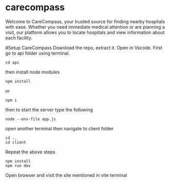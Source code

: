 # carecompass
 Welcome to CareCompass, your trusted source for finding nearby hospitals with ease. Whether you need immediate medical attention or are planning a visit, our platform allows you to locate hospitals and view information about each facility.

#Setup CareCompass
Download the repo, extract it. Open in Vscode.
First go to api folder using terminal.
```
cd api
```
then install node modules
```
npm install
```
or
```
npm i
```
then to start the server type the following
```
node --env-file app.js
```
open another terminal
then navigate to client folder
```
cd ..
cd client
```
Repeat the above steps
```
npm install
npm run dev
```

Open browser and visit the site mentioned in vite terminal
